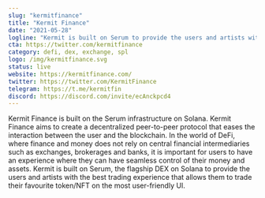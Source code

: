 ```yaml
---
slug: "kermitfinance"
title: "Kermit Finance"
date: "2021-05-28"
logline: "Kermit is built on Serum to provide the users and artists with the best trading experience that allows them to trade their favourite token/NFT on the most user-friendly UI."
cta: https://twitter.com/kermitfinance
category: defi, dex, exchange, spl
logo: /img/kermitfinance.svg
status: live
website: https://kermitfinance.com/
twitter: https://twitter.com/KermitFinance
telegram: https://t.me/kermitfin
discord: https://discord.com/invite/ecAnckpcd4
---
```

Kermit Finance is built on the Serum infrastructure on Solana. Kermit Finance aims to create a decentralized peer-to-peer protocol that eases the interaction between the user and the blockchain. In the world of DeFi, where finance and money does not rely on central financial intermediaries such as exchanges, brokerages and banks, it is important for users to have an experience where they can have seamless control of their money and assets. Kermit is built on Serum, the flagship DEX on Solana to provide the users and artists with the best trading experience that allows them to trade their favourite token/NFT on the most user-friendly UI.